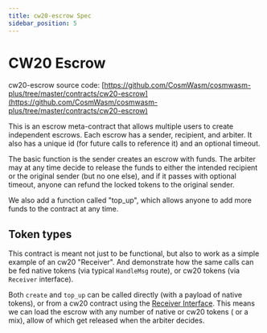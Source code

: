 ```yaml
---
title: cw20-escrow Spec
sidebar_position: 5
---
```


# CW20 Escrow

cw20-escrow source
code: [https://github.com/CosmWasm/cosmwasm-plus/tree/master/contracts/cw20-escrow](https://github.com/CosmWasm/cosmwasm-plus/tree/master/contracts/cw20-escrow)

This is an escrow meta-contract that allows multiple users to create independent escrows. Each escrow has a sender,
recipient, and arbiter. It also has a unique id (for future calls to reference it)
and an optional timeout.

The basic function is the sender creates an escrow with funds. The arbiter may at any time decide to release the funds
to either the intended recipient or the original sender (but no one else), and if it passes with optional timeout,
anyone can refund the locked tokens to the original sender.

We also add a function called "top_up", which allows anyone to add more funds to the contract at any time.

## Token types

This contract is meant not just to be functional, but also to work as a simple example of an cw20 "Receiver". And
demonstrate how the same calls can be fed native tokens (via typical `HandleMsg` route), or cw20 tokens (via `Receiver`
interface).

Both `create` and `top_up` can be called directly (with a payload of native tokens), or from a cw20 contract using
the [Receiver Interface](spec.md#receiver). This means we can load the escrow with any number of native or cw20 tokens (
or a mix), allow of which get released when the arbiter decides.
